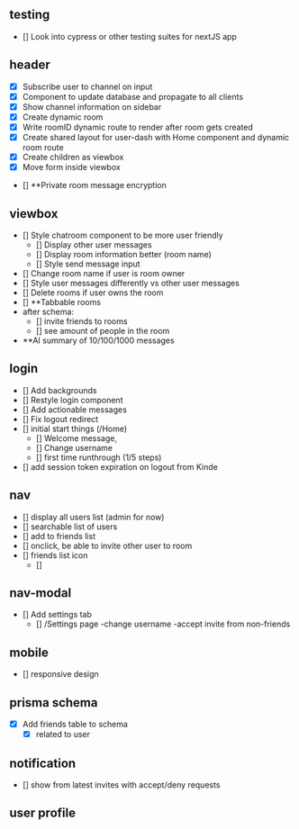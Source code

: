 ## testing
- [] Look into cypress or other testing suites for nextJS app

## header
- [x] Subscribe user to channel on input
- [x] Component to update database and propagate to all clients
- [x] Show channel information on sidebar
- [x] Create dynamic room
- [x] Write roomID dynamic route to render after room gets created
- [x] Create shared layout for user-dash with Home component and dynamic room route
- [x] Create children as viewbox
- [x] Move form inside viewbox 
- [] **Private room message encryption

## viewbox
- [] Style chatroom component to be more user friendly
  - [] Display other user messages
  - [] Display room information better (room name)
  - [] Style send message input
- [] Change room name if user is room owner
- [] Style user messages differently vs other user messages
- [] Delete rooms if user owns the room
- [] **Tabbable rooms
- after schema:
  - [] invite friends to rooms
  - [] see amount of people in the room
- **AI summary of 10/100/1000 messages 

## login
- [] Add backgrounds
- [] Restyle login component
- [] Add actionable messages
- [] Fix logout redirect
- [] initial start things (/Home)
  - [] Welcome message, 
  - [] Change username
  - [] first time runthrough (1/5 steps)
- [] add session token expiration on logout from Kinde 

## nav 
 - [] display all users list (admin for now)
  - [] searchable list of users
  - [] add to friends list
  - [] onclick, be able to invite other user to room
- [] friends list icon 
  - [] 

     
## nav-modal
  - [] Add settings tab
    - [] /Settings page 
      -change username
      -accept invite from non-friends

## mobile
- [] responsive design

## prisma schema
- [x] Add friends table to schema
  - [x] related to user

## notification
- [] show from latest invites with accept/deny requests

## user profile

